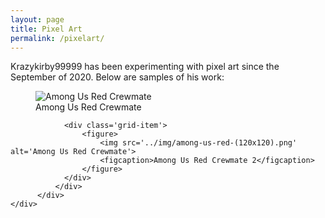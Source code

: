 ```yaml
---
layout: page
title: Pixel Art
permalink: /pixelart/
---
```




Krazykirby99999 has been experimenting with pixel art since the September of 2020. Below are samples of his work:

<section>
    <div class='rt-container'>
          <div class='col-rt-12'>
              <div class='grid'>
				<div class='grid-item'>
					<figure>
						<img src='../img/among-us-red-(120x120).png' alt='Among Us Red Crewmate'>
						<figcaption>Among Us Red Crewmate</figcaption>
					</figure>
				</div>

				<div class='grid-item'>
					<figure>
						<img src='../img/among-us-red-(120x120).png' alt='Among Us Red Crewmate'>
						<figcaption>Among Us Red Crewmate 2</figcaption>
					</figure>
				</div>
              </div>
          </div>
    </div>
</section>